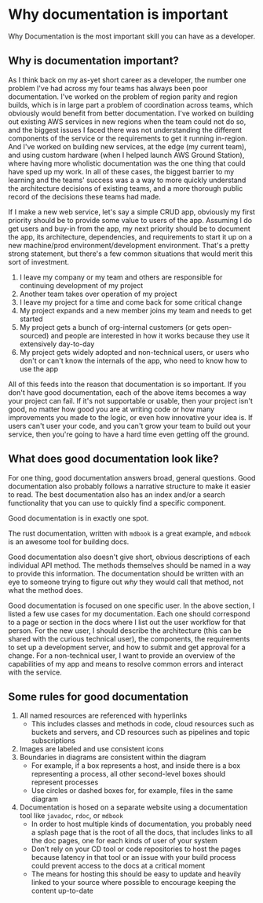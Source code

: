 # Why documentation is important

Why Documentation is the most important skill you can have as a developer.

## Why is documentation important?

As I think back on my as-yet short career as a developer, the number one problem I've had across my four teams has always been poor documentation.
I've worked on the problem of region parity and region builds, which is in large part a problem of coordination across teams, which obviously would benefit from better documentation.
I've worked on building out existing AWS services in new regions when the team could not do so, and the biggest issues I faced there was not understanding the different components of the service or the requirements to get it running in-region.
And I've worked on building new services, at the edge (my current team), and using custom hardware (when I helped launch AWS Ground Station), where having more wholistic documentation was the one thing that could have sped up my work.
In all of these cases, the biggest barrier to my learning and the teams' success was a a way to more quickly understand the architecture decisions of existing teams, and a more thorough public record of the decisions these teams had made.

If I make a new web service, let's say a simple CRUD app, obviously my first priority should be to provide some value to users of the app.
Assuming I do get users and buy-in from the app, my next priority should be to document the app, its architecture, dependencies, and requirements to start it up on a new machine/prod environment/development environment.
That's a pretty strong statement, but there's a few common situations that would merit this sort of investment.

1. I leave my company or my team and others are responsible for continuing development of my project
1. Another team takes over operation of my project
1. I leave my project for a time and come back for some critical change
1. My project expands and a new member joins my team and needs to get started
1. My project gets a bunch of org-internal customers (or gets open-sourced) and people are interested in how it works because they use it extensively day-to-day
1. My project gets widely adopted and non-technical users, or users who don't or can't know the internals of the app, who need to know how to use the app

All of this feeds into the reason that documentation is so important.
If you don't have good documentation, each of the above items becomes a way your project can fail.
If it's not supportable or usable, then your project isn't good, no matter how good you are at writing code or how many improvements you made to the logic, or even how innovative your idea is.
If users can't user your code, and you can't grow your team to build out your service, then you're going to have a hard time even getting off the ground.

## What does good documentation look like?

For one thing, good documentation answers broad, general questions.
Good documentation also probably follows a narrative structure to make it easier to read.
The best documentation also has an index and/or a search functionality that you can use to quickly find a specific component.

Good documentation is in exactly one spot.

The rust documentation, written with `mdbook` is a great example, and `mdbook` is an awesome tool for building docs.

Good documentation also doesn't give short, obvious descriptions of each individual API method.
The methods themselves should be named in a way to provide this information.
The documentation should be written with an eye to someone trying to figure out *why* they would call that method, not what the method does.

Good documentation is focused on one specific user.
In the above section, I listed a few use cases for my documentation.
Each one should correspond to a page or section in the docs where I list out the user workflow for that person.
For the new user, I should describe the architecture (this can be shared with the curious technical user), the components, the requirements to set up a development server, and how to submit and get approval for a change.
For a non-technical user, I want to provide an overview of the capabilities of my app and means to resolve common errors and interact with the service.

## Some rules for good documentation

1. All named resources are referenced with hyperlinks
    - This includes classes and methods in code, cloud resources such as buckets and servers, and CD resources such as pipelines and topic subscriptions
1. Images are labeled and use consistent icons
1. Boundaries in diagrams are consistent within the diagram
    - For example, if a box represents a host, and inside there is a box representing a process, all other second-level boxes should represent processes
    - Use circles or dashed boxes for, for example, files in the same diagram
1. Documentation is hosed on a separate website using a documentation tool like `javadoc`, `rdoc`, or `mdbook`
    - In order to host multiple kinds of documentation, you probably need a splash page that is the root of all the docs, that includes links to all the doc pages, one for each kinds of user of your system
    - Don't rely on your CD tool or code repositories to host the pages because latency in that tool or an issue with your build process could prevent access to the docs at a critical moment
    - The means for hosting this should be easy to update and heavily linked to your source where possible to encourage keeping the content up-to-date